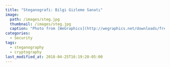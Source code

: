 ```yaml
---
title: "Steganografi: Bilgi Gizleme Sanatı"
image: 
  path: /images/steg.jpg
  thumbnail: /images/steg.jpg
  caption: "Photo from [WeGraphics](http://wegraphics.net/downloads/free-ultimate-blurred-background-pack/)"
categories:
  - Security
tags:
  - steganography
  - cryptography
last_modified_at: 2018-04-25T16:19:20-05:00
---
```

